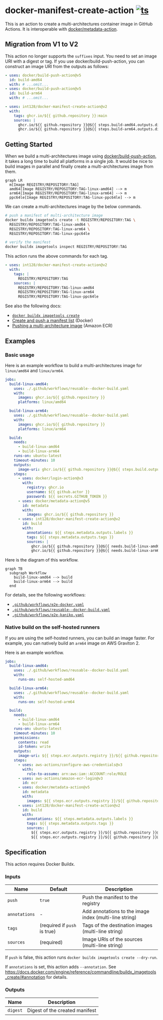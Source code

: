 # docker-manifest-create-action [![ts](https://github.com/int128/docker-manifest-create-action/actions/workflows/ts.yaml/badge.svg)](https://github.com/int128/docker-manifest-create-action/actions/workflows/ts.yaml)

This is an action to create a multi-architectures container image in GitHub Actions.
It is interoperable with [docker/metadata-action](https://github.com/docker/metadata-action).

## Migration from V1 to V2

This action no longer supports the `suffixes` input.
You need to set an image URI with a digest or tag.
If you use docker/build-push-action, you can construct an image URI from the outputs as follows:

```yaml
- uses: docker/build-push-action@v5
  id: build-amd64
  with: # ...omit...
- uses: docker/build-push-action@v5
  id: build-arm64
  with: # ...omit...

- uses: int128/docker-manifest-create-action@v2
  with:
    tags: ghcr.io/${{ github.repository }}:main
    sources: |
      ghcr.io/${{ github.repository }}@${{ steps.build-amd64.outputs.digest }}
      ghcr.io/${{ github.repository }}@${{ steps.build-arm64.outputs.digest }}
```

## Getting Started

When we build a multi-architectures image using [docker/build-push-action](https://github.com/docker/build-push-action), it takes a long time to build all platforms in a single job.
It would be nice to build images in parallel and finally create a multi-architectures image from them.

```mermaid
graph LR
  m[Image REGISTRY/REPOSITORY:TAG]
  amd64[Image REGISTRY/REPOSITORY:TAG-linux-amd64] --> m
  arm64[Image REGISTRY/REPOSITORY:TAG-linux-arm64] --> m
  ppc64le[Image REGISTRY/REPOSITORY:TAG-linux-ppc64le] --> m
```

We can create a multi-architectures image by the below commands.

```sh
# push a manifest of multi-architecture image
docker buildx imagetools create -t REGISTRY/REPOSITORY:TAG \
  REGISTRY/REPOSITORY:TAG-linux-amd64 \
  REGISTRY/REPOSITORY:TAG-linux-arm64 \
  REGISTRY/REPOSITORY:TAG-linux-ppc64le

# verify the manifest
docker buildx imagetools inspect REGISTRY/REPOSITORY:TAG
```

This action runs the above commands for each tag.

```yaml
- uses: int128/docker-manifest-create-action@v2
  with:
    tags: |
      REGISTRY/REPOSITORY:TAG
    sources: |
      REGISTRY/REPOSITORY:TAG-linux-amd64
      REGISTRY/REPOSITORY:TAG-linux-arm64
      REGISTRY/REPOSITORY:TAG-linux-ppc64le
```

See also the following docs:

- [`docker buildx imagetools create`](https://docs.docker.com/engine/reference/commandline/buildx_imagetools_create/)
- [Create and push a manifest list](https://docs.docker.com/engine/reference/commandline/manifest/#create-and-push-a-manifest-list) (Docker)
- [Pushing a multi-architecture image](https://docs.aws.amazon.com/AmazonECR/latest/userguide/docker-push-multi-architecture-image.html) (Amazon ECR)

## Examples

### Basic usage

Here is an example workflow to build a multi-architectures image for `linux/amd64` and `linux/arm64`.

```yaml
jobs:
  build-linux-amd64:
    uses: ./.github/workflows/reusable--docker-build.yaml
    with:
      images: ghcr.io/${{ github.repository }}
      platforms: linux/amd64

  build-linux-arm64:
    uses: ./.github/workflows/reusable--docker-build.yaml
    with:
      images: ghcr.io/${{ github.repository }}
      platforms: linux/arm64

  build:
    needs:
      - build-linux-amd64
      - build-linux-arm64
    runs-on: ubuntu-latest
    timeout-minutes: 10
    outputs:
      image-uri: ghcr.io/${{ github.repository }}@${{ steps.build.outputs.digest }}
    steps:
      - uses: docker/login-action@v3
        with:
          registry: ghcr.io
          username: ${{ github.actor }}
          password: ${{ secrets.GITHUB_TOKEN }}
      - uses: docker/metadata-action@v5
        id: metadata
        with:
          images: ghcr.io/${{ github.repository }}
      - uses: int128/docker-manifest-create-action@v2
        id: build
        with:
          annotations: ${{ steps.metadata.outputs.labels }}
          tags: ${{ steps.metadata.outputs.tags }}
          sources: |
            ghcr.io/${{ github.repository }}@${{ needs.build-linux-amd64.outputs.digest }}
            ghcr.io/${{ github.repository }}@${{ needs.build-linux-arm64.outputs.digest }}
```

Here is the diagram of this workflow.

```mermaid
graph TB
  subgraph Workflow
    build-linux-amd64 --> build
    build-linux-arm64 --> build
  end
```

For details, see the following workflows:

- [`.github/workflows/e2e-docker.yaml`](.github/workflows/e2e-docker.yaml)
- [`.github/workflows/reusable--docker-build.yaml`](.github/workflows/reusable--docker-build.yaml)
- [`.github/workflows/e2e-kaniko.yaml`](.github/workflows/e2e-kaniko.yaml)

### Native build on the self-hosted runners

If you are using the self-hosted runners, you can build an image faster.
For example, you can natively build an `arm64` image on AWS Graviton 2.

Here is an example workflow.

```yaml
jobs:
  build-linux-amd64:
    uses: ./.github/workflows/reusable--docker-build.yaml
    with:
      runs-on: self-hosted-amd64

  build-linux-arm64:
    uses: ./.github/workflows/reusable--docker-build.yaml
    with:
      runs-on: self-hosted-arm64

  build:
    needs:
      - build-linux-amd64
      - build-linux-arm64
    runs-on: ubuntu-latest
    timeout-minutes: 10
    permissions:
      contents: read
      id-token: write
    outputs:
      image-uri: ${{ steps.ecr.outputs.registry }}/${{ github.repository }}@${{ steps.build.outputs.digest }}
    steps:
      - uses: aws-actions/configure-aws-credentials@v3
        with:
          role-to-assume: arn:aws:iam::ACCOUNT:role/ROLE
      - uses: aws-actions/amazon-ecr-login@v3
        id: ecr
      - uses: docker/metadata-action@v5
        id: metadata
        with:
          images: ${{ steps.ecr.outputs.registry }}/${{ github.repository }}
      - uses: int128/docker-manifest-create-action@v2
        id: build
        with:
          annotations: ${{ steps.metadata.outputs.labels }}
          tags: ${{ steps.metadata.outputs.tags }}
          sources: |
            ${{ steps.ecr.outputs.registry }}/${{ github.repository }}@${{ needs.build-linux-amd64.outputs.digest }}
            ${{ steps.ecr.outputs.registry }}/${{ github.repository }}@${{ needs.build-linux-arm64.outputs.digest }}
```

## Specification

This action requires Docker Buildx.

### Inputs

| Name          | Default                      | Description                                            |
| ------------- | ---------------------------- | ------------------------------------------------------ |
| `push`        | `true`                       | Push the manifest to the registry                      |
| `annotations` | -                            | Add annotations to the image index (multi-line string) |
| `tags`        | (required if `push` is true) | Tags of the destination images (multi-line string)     |
| `sources`     | (required)                   | Image URIs of the sources (multi-line string)          |

If `push` is false, this action runs `docker buildx imagetools create --dry-run`.

If `annotations` is set, this action adds `--annotation`.
See https://docs.docker.com/engine/reference/commandline/buildx_imagetools_create/#annotation for details.

### Outputs

| Name     | Description                    |
| -------- | ------------------------------ |
| `digest` | Digest of the created manifest |
